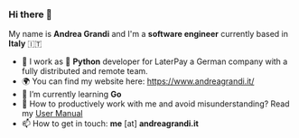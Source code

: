 ### Hi there 👋

My name is **Andrea Grandi** and I'm a **software engineer** currently based in **Italy** 🇮🇹

- 🔭 I work as 🐍 **Python** developer for LaterPay a German company with a fully distributed and remote team.
- 🌍 You can find my website here: https://www.andreagrandi.it/
- 🌱 I’m currently learning **Go**
- 💬 How to productively work with me and avoid misunderstanding? Read my [User Manual](https://gist.github.com/andreagrandi/a0a7218ea15ff8b6aadfd897cd0fbae2)
- 📫 How to get in touch: **me** [at] **andreagrandi.it**

<!--
**andreagrandi/andreagrandi** is a ✨ _special_ ✨ repository because its `README.md` (this file) appears on your GitHub profile.

Here are some ideas to get you started:

- 🔭 I’m currently working on ...
- 🌱 I’m currently learning ...
- 👯 I’m looking to collaborate on ...
- 🤔 I’m looking for help with ...
- 💬 Ask me about ...
- 📫 How to reach me: ...
- 😄 Pronouns: ...
- ⚡ Fun fact: ...
-->
